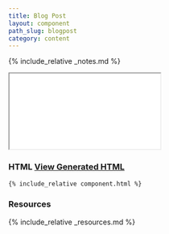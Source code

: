 ```yaml
---
title: Blog Post
layout: component
path_slug: blogpost
category: content
---
```


{% include_relative _notes.md %}

<iframe class="large" src="{{ site.baseurl}}/component/{{ page.path_slug }}/example.html"></iframe>

<h3>HTML <a href="component.html">View Generated HTML</a></h3>

```html
{% include_relative component.html %}
```

<h3>Resources</h3>

{% include_relative _resources.md %}
